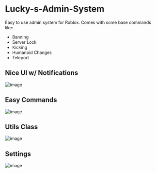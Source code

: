 # Lucky-s-Admin-System
Easy to use admin system for Roblox. Comes with some base commands like:
- Banning
- Server Lock
- Kicking
- Humanoid Changes
- Teleport

## Nice UI w/ Notifications
![image](https://github.com/user-attachments/assets/88f2dd06-4771-4afa-af41-32a526c47c4b)


## Easy Commands
![image](https://github.com/user-attachments/assets/e83c01f2-4fbb-46f1-bacd-9b96ca6d743d)

## Utils Class
![image](https://github.com/user-attachments/assets/26f75a76-a342-493a-912d-05a182f18334)


## Settings
![image](https://github.com/user-attachments/assets/21e7e0dd-a3cd-4349-835a-8fd3ad248bb0)
